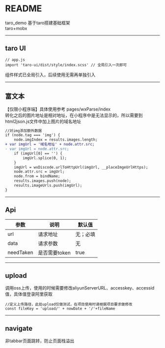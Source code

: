 README
===========================
taro_demo  基于taro搭建基础框架    
taro+mobx

****
## taro UI
```
// app.js
import 'taro-ui/dist/style/index.scss' // 全局引入一次即可
```
组件样式已全局引入，后续使用无需再单独引入

****
## 富文本
【仅限小程序端】具体使用参考 pages/wxParse/index  
转化之后的图片地址是相对地址，在小程序中是无法显示的，所以需要到html2json.js文件中加上图片的域名地址
```diff
//对img添加额外数据
if (node.tag === 'img') {
    node.imgIndex = results.images.length;
+ var imgUrl = '域名地址' + node.attr.src;
- var imgUrl = node.attr.src;
    if (imgUrl[0] == '') {
        imgUrl.splice(0, 1);
    }
    imgUrl = wxDiscode.urlToHttpUrl(imgUrl, __placeImgeUrlHttps);
    node.attr.src = imgUrl;
    node.from = bindName;
    results.images.push(node);
    results.imageUrls.push(imgUrl);
}
```


****
## Api

参数  | 说明 | 默认值 |
--------- | --------| --------|
url  | 请求地址 | 无；必填 |
data  | 请求参数 | 无 |
needTaken  | 是否需要token | true |

****
## upload
调用oss上传，使用的时候需要修改aliyunServerURL、accesskey、accessid值，具体值登录阿里获取
```
//定义上传路径，此处upload仅做测试，在项目使用时请根据项目要求做修改
const fileKey = 'upload/' + nowDate + '/'+fileName
```

****
## navigate
非tabbar页面跳转，防止页面栈溢出


